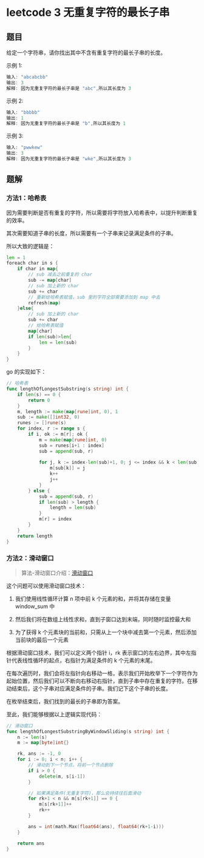 # leetcode 3 无重复字符的最长子串

## 题目 

给定一个字符串，请你找出其中不含有重复字符的最长子串的长度。

示例 1:

```go
输入: "abcabcbb"
输出: 3 
解释: 因为无重复字符的最长子串是 "abc",所以其长度为 3
```

示例 2:

```go
输入: "bbbbb"
输出: 1
解释: 因为无重复字符的最长子串是 "b",所以其长度为 1
```

示例 3:

```go
输入: "pwwkew"
输出: 3
解释: 因为无重复字符的最长子串是 "wke",所以其长度为 3
```

## 题解

### 方法1：哈希表

因为需要判断是否有重复的字符，所以需要将字符放入哈希表中，以提升判断重复的效率。

其次需要知道子串的长度，所以需要有一个子串来记录满足条件的子串。

所以大致的逻辑是：

```go
len = 1
foreach char in s {
    if char in map{
        // sub 减去之前重复的 char
        sub -= map[char]
        // sub 加上新的 char
        sub += char
        // 重新给哈希表赋值，sub 里的字符全部需要添加到 map 中去
        refresh(map)
    }else{
        // sub 加上新的 char
        sub += char
        // 给哈希表赋值
        map[char]
        if len(sub)>len{
            len = len(sub)
        }
    }
}
```

go 的实现如下：

```go
// 哈希表
func lengthOfLongestSubstring(s string) int {
    if len(s) == 0 {
        return 0
    }
    m, length := make(map[rune]int, 0), 1
    sub := make([]int32, 0)
    runes := []rune(s)
    for index, r := range s {
        if i, ok := m[r]; ok {
            m = make(map[rune]int, 0)
            sub = runes[i+1 : index]
            sub = append(sub, r)
    
            for j, k := index-len(sub)+1, 0; j <= index && k < len(sub); {
                m[sub[k]] = j
                k++
                j++
            }
        } else {
            sub = append(sub, r)
            if len(sub) > length {
                length = len(sub)
            }
            m[r] = index
        }
    }
    return length
}
```

### 方法2：滑动窗口

> 算法-滑动窗口介绍：[滑动窗口](/docs/算法-滑动窗口.md)

这个问题可以使用滑动窗口技术：

1. 我们使用线性循环计算 n 项中前 k 个元素的和，并将其存储在变量 window_sum 中

2. 然后我们将在数组上线性求和，直到子窗口达到末端，同时随时监控最大和

3. 为了获得 k 个元素块的当前和，只需从上一个块中减去第一个元素，然后添加当前块的最后一个元素

根据滑动窗口技术，我们可以定义两个指针 i，rk 表示窗口的左右边界，其中左指针代表线性循环的起点，右指针为满足条件的 k 个元素的末尾。

在每次遍历时，我们会将左指针向右移动一格，表示我们开始枚举下一个字符作为起始位置，然后我们可以不断向右移动右指针，直到子串中存在重复的字符。在移动结束后，这个子串对应满足条件的子串。我们记下这个子串的长度。

在枚举结束后，我们找到的最长的子串即为答案。

至此，我们能够根据以上逻辑实现代码：

```go
// 滑动窗口
func lengthOfLongestSubstringByWindowSliding(s string) int {
	n := len(s)
	m := map[byte]int{}

	rk, ans := -1, 0
	for i := 0; i < n; i++ {
		// 滑动到下一个节点，将前一个节点删除
		if i > 0 {
			delete(m, s[i-1])
		}

		// 如果满足条件(无重复字符)，那么会持续往后面滑动
		for rk+1 < n && m[s[rk+1]] == 0 {
			m[s[rk+1]]++
			rk++
		}

		ans = int(math.Max(float64(ans), float64(rk+1-i)))
	}

	return ans
}
```